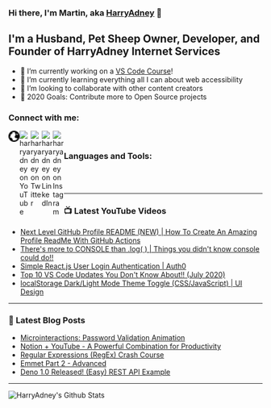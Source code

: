 ### Hi there, I'm Martin, aka [HarryAdney][website] 👋

## I'm a Husband, Pet Sheep Owner, Developer, and Founder of HarryAdney Internet Services
- 🔭 I’m currently working on a [VS Code Course][website]!
- 🌱 I’m currently learning everything all I can about web accessibility
- 👯 I’m looking to collaborate with other content creators
- 🥅 2020 Goals: Contribute more to Open Source projects

### Connect with me:

[<img align="left" alt="harryadney.com" width="22px" src="https://raw.githubusercontent.com/iconic/open-iconic/master/svg/globe.svg" target="_blank"/>][website]
[<img align="left" alt="harryadney on YouTube" width="22px" src="https://cdn.jsdelivr.net/npm/simple-icons@v3/icons/youtube.svg" />][youtube]
[<img align="left" alt="harryadney on Twitter" width="22px" src="https://cdn.jsdelivr.net/npm/simple-icons@v3/icons/twitter.svg" />][twitter]
[<img align="left" alt="harryadney on LinkedIn" width="22px" src="https://cdn.jsdelivr.net/npm/simple-icons@v3/icons/linkedin.svg" />][linkedin]
[<img align="left" alt="harryadney on Instagram" width="22px" src="https://cdn.jsdelivr.net/npm/simple-icons@v3/icons/instagram.svg" />][instagram]

<br />

### Languages and Tools:

<br />
<br />

---

### 📺 Latest YouTube Videos
<!-- YOUTUBE:START -->
- [Next Level GitHub Profile README (NEW) | How To Create An Amazing Profile ReadMe With GitHub Actions](https://www.youtube.com/watch?v=ECuqb5Tv9qI)
- [There's more to CONSOLE than .log( ) | Things you didn't know console could do!!](https://www.youtube.com/watch?v=_-bHhEGcDiQ)
- [Simple React.js User Login Authentication | Auth0](https://www.youtube.com/watch?v=MqczHS3Z2bc)
- [Top 10 VS Code Updates You Don't Know About!! (July 2020)](https://www.youtube.com/watch?v=WHBQ1szkhtI)
- [localStorage Dark/Light Mode Theme Toggle (CSS/JavaScript) | UI Design](https://www.youtube.com/watch?v=_raOFZAYXD4)
<!-- YOUTUBE:END -->

---

### 📕 Latest Blog Posts
<!-- BLOG-POST-LIST:START -->
- [Microinteractions: Password Validation Animation](https://dev.to/codestackr/microinteractions-password-validation-animation-5629)
- [Notion + YouTube - A Powerful Combination for Productivity](https://dev.to/codestackr/notion-youtube-a-powerful-combination-for-productivity-1def)
- [Regular Expressions (RegEx) Crash Course](https://dev.to/codestackr/regular-expressions-regex-crash-course-248n)
- [Emmet Part 2 - Advanced](https://dev.to/codestackr/emmet-part-2-advanced-4c65)
- [Deno 1.0 Released! (Easy) REST API Example](https://dev.to/codestackr/deno-1-0-released-easy-rest-api-example-2fbl)
<!-- BLOG-POST-LIST:END -->

---

<img align="left" alt="HarryAdney's Github Stats" src="https://github-readme-stats.vercel.app/api?username=harryadney&show_icons=true&hide_border=true" />

[website]: https://harryadney.com
[twitter]: https://twitter.com/HarryAdney
[youtube]: https://youtube.com/harryadney
[instagram]: https://instagram.com/harryadneyinternetservices
[linkedin]: https://www.linkedin.com/company/harryadney-internet-services
